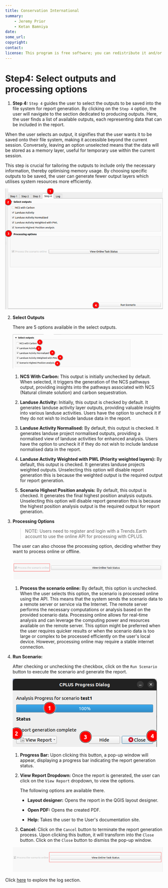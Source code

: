 ```yaml
---
title: Conservation International
summary:
    - Jeremy Prior
    - Ketan Bamniya
date:
some_url:
copyright:
contact:
license: This program is free software; you can redistribute it and/or modify it under the terms of the GNU Affero General Public License as published by the Free Software Foundation; either version 3 of the License, or (at your option) any later version.
---
```


# Step4: Select outputs and processing options

1. **Step 4:** `Step 4` guides the user to select the outputs to be saved into the file system for report generation. By clicking on the `Step 4` option, the user will navigate to the section dedicated to producing outputs. Here, the user finds a list of available outputs, each representing data that can be included in the report.

When the user selects an output, it signifies that the user wants it to be saved onto their file system, making it accessible beyond the current session. Conversely, leaving an option unselected means that the data will be stored as a memory layer, useful for temporary use within the current session.

This step is crucial for tailoring the outputs to include only the necessary information, thereby optimising memory usage. By choosing specific outputs to be saved, the user can generate fewer output layers which utilises system resources more efficiently.

![Step 4](./img/step-4.png)

2. **Select Outputs**

    There are 5 options available in the select outputs. 

    ![Select options](./img/step-4-1.png)

    1. **NCS With Carbon:** This output is initially unchecked by default. When selected, it triggers the generation of the NCS pathways output, providing insights into the pathways associated with NCS (Natural climate solution) and carbon sequestration.

    2. **Landuse Activity:** Initially, this output is checked by default. It generates landuse activity layer outputs, providing valuable insights into various landuse activities. Users have the option to uncheck it if they do not wish to include landuse data in the report.

    3. **Landuse Activity Normalised:** By default, this output is checked. It generates landuse project normalised outputs, providing a normalised view of landuse activities for enhanced analysis. Users have the option to uncheck it if they do not wish to include landuse normalised data in the report.

    4. **Landuse Activity Weighted with PWL (Priority weighted layers):** By default, this output is checked. It generates landuse projects weighted outputs. Unselecting this option will disable report generation this is because the weighted output is the required output for report generation.

    5. **Scenario Highest Position analysis:** By default, this output is checked. It generates the final highest position analysis outputs. Unselecting this option will disable report generation this is because the highest position analysis output is the required output for report generation.

3. **Processing Options**

    >NOTE: Users need to register and login with a Trends.Earth account to use the online API for processing with CPLUS.

    The user can also choose the processing option, deciding whether they want to process online or offline.

    ![Processing option](./img/step-4-2.png)

    1. **Process the scenario online:** By default, this option is unchecked. When the user selects this option, the scenario is processed online using the API. This means that the system sends the scenario data to a remote server or service via the Internet. The remote server performs the necessary computations or analysis based on the provided scenario data. Processing online allows for real-time analysis and can leverage the computing power and resources available on the remote server. This option might be preferred when the user requires quicker results or when the scenario data is too large or complex to be processed efficiently on the user's local device. However, processing online may require a stable internet connection.

4. **Run Scenario:** 

    After checking or unchecking the checkbox, click on the `Run Scenario` button to execute the scenario and generate the report. 

    ![Processing option](./img/step-4-3.png)

    1. **Progress Bar:** Upon clicking this button, a pop-up window will appear, displaying a progress bar indicating the report generation status. 

    2. **View Report Dropdown:** Once the report is generated, the user can click on the `View Report` dropdown, to view the options.

        The following options are available there.

        - **Layout designer:** Opens the report in the QGIS layout designer.

        - **Open PDF:** Opens the created PDF.

        - **Help:** Takes the user to the User's documentation site.

    3. **Cancel:** Click on the `Cancel` button to terminate the report generation process. Upon clicking this button, it will transform into the `Close` button. Click on the `Close` button to dismiss the pop-up window.

    ![Close action](./img/step-4-4.png)

Click [here](logs.md) to explore the log section.
